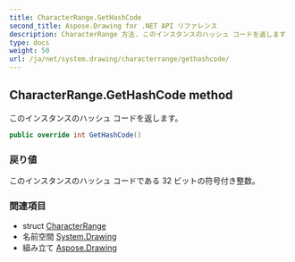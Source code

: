 ```yaml
---
title: CharacterRange.GetHashCode
second_title: Aspose.Drawing for .NET API リファレンス
description: CharacterRange 方法. このインスタンスのハッシュ コードを返します
type: docs
weight: 50
url: /ja/net/system.drawing/characterrange/gethashcode/
---
```

## CharacterRange.GetHashCode method

このインスタンスのハッシュ コードを返します。

```csharp
public override int GetHashCode()
```

### 戻り値

このインスタンスのハッシュ コードである 32 ビットの符号付き整数。

### 関連項目

* struct [CharacterRange](../)
* 名前空間 [System.Drawing](../../characterrange/)
* 組み立て [Aspose.Drawing](../../../)


